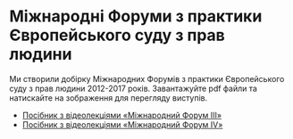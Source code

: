 # Міжнародні Форуми з практики Європейського суду з прав людини

Ми створили добірку Міжнародних Форумів з практики Європейського суду з прав людини 2012-2017 років. Завантажуйте pdf файли та натискайте на зображення для перегляду виступів.

* [Посібник з відеолекціями «Міжнародний Форум III»](https://courses.ed-era.com/asset-v1:EdEra+HR101+hr101+type@asset+block@III_forum.pdf)
* [Посібник з відеолекціями «Міжнародний Форум IV»](https://courses.ed-era.com/asset-v1:EdEra+HR101+hr101+type@asset+block@IV_forum.pdf)